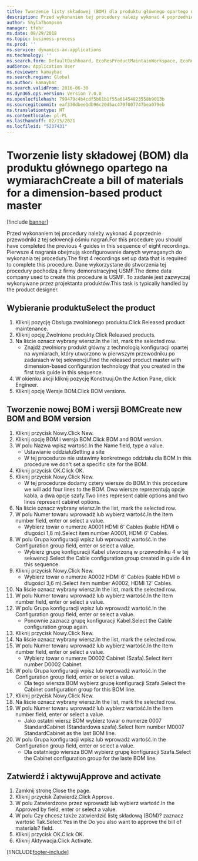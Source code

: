 ```yaml
---
title: Tworzenie listy składowej (BOM) dla produktu głównego opartego na wymiarach
description: Przed wykonaniem tej procedury należy wykonać 4 poprzednie przewodniki z tej sekwencji ośmiu nagrań.
author: ShylaThompson
manager: tfehr
ms.date: 08/29/2018
ms.topic: business-process
ms.prod: ''
ms.service: dynamics-ax-applications
ms.technology: ''
ms.search.form: DefaultDashboard, EcoResProductMaintainWorkspace, EcoResProductOpenCasesFormPart, EcoResProductDetailsExtended, BOMConsistOf, BOMTable, InventItemIdLookupSimple, HcmWorkerLookUp
audience: Application User
ms.reviewer: kamaybac
ms.search.region: Global
ms.author: kamaybac
ms.search.validFrom: 2016-06-30
ms.dyn365.ops.version: Version 7.0.0
ms.openlocfilehash: 799479c4b4cdf5b61b1f55a61454823558b9013b
ms.sourcegitcommit: eaf330dbee1db96c20d5ac479f007747bea079eb
ms.translationtype: HT
ms.contentlocale: pl-PL
ms.lasthandoff: 02/15/2021
ms.locfileid: "5237431"
---
```

# <a name="create-a-bill-of-materials-for-a-dimension-based-product-master"></a><span data-ttu-id="ee22f-103">Tworzenie listy składowej (BOM) dla produktu głównego opartego na wymiarach</span><span class="sxs-lookup"><span data-stu-id="ee22f-103">Create a bill of materials for a dimension-based product master</span></span>

[!include [banner](../../includes/banner.md)]

<span data-ttu-id="ee22f-104">Przed wykonaniem tej procedury należy wykonać 4 poprzednie przewodniki z tej sekwencji ośmiu nagrań.</span><span class="sxs-lookup"><span data-stu-id="ee22f-104">For this procedure you should have completed the previous 4 guides in this sequence of eight recordings.</span></span> <span data-ttu-id="ee22f-105">Pierwsze 4 nagrania obejmują skonfigurowanie danych wymaganych do wykonania tej procedury.</span><span class="sxs-lookup"><span data-stu-id="ee22f-105">The first 4 recordings set up data that is required to complete this procedure.</span></span> <span data-ttu-id="ee22f-106">Dane wykorzystane do stworzenia tej procedury pochodzą z firmy demonstracyjnej USMF.</span><span class="sxs-lookup"><span data-stu-id="ee22f-106">The demo data company used to create this procedure is USMF.</span></span> <span data-ttu-id="ee22f-107">To zadanie jest zazwyczaj wykonywane przez projektanta produktów.</span><span class="sxs-lookup"><span data-stu-id="ee22f-107">This task is typically handled by the product designer.</span></span>


## <a name="select-the-product"></a><span data-ttu-id="ee22f-108">Wybieranie produktu</span><span class="sxs-lookup"><span data-stu-id="ee22f-108">Select the product</span></span>
1. <span data-ttu-id="ee22f-109">Kliknij pozycję Obsługa zwolnionego produktu.</span><span class="sxs-lookup"><span data-stu-id="ee22f-109">Click Released product maintenance.</span></span>
2. <span data-ttu-id="ee22f-110">Kliknij opcję Zwolnione produkty.</span><span class="sxs-lookup"><span data-stu-id="ee22f-110">Click Released products.</span></span>
3. <span data-ttu-id="ee22f-111">Na liście oznacz wybrany wiersz.</span><span class="sxs-lookup"><span data-stu-id="ee22f-111">In the list, mark the selected row.</span></span>
    * <span data-ttu-id="ee22f-112">Znajdź zwolniony produkt główny z technologią konfiguracji opartej na wymiarach, który utworzono w pierwszym przewodniku po zadaniach w tej sekwencji.</span><span class="sxs-lookup"><span data-stu-id="ee22f-112">Find the released product master with dimension-based configuration technology that you created in the first task guide in this sequence.</span></span>  
4. <span data-ttu-id="ee22f-113">W okienku akcji kliknij pozycję Konstruuj.</span><span class="sxs-lookup"><span data-stu-id="ee22f-113">On the Action Pane, click Engineer.</span></span>
5. <span data-ttu-id="ee22f-114">Kliknij opcję Wersje BOM.</span><span class="sxs-lookup"><span data-stu-id="ee22f-114">Click BOM versions.</span></span>

## <a name="create-new-bom-and-bom-version"></a><span data-ttu-id="ee22f-115">Tworzenie nowej BOM i wersji BOM</span><span class="sxs-lookup"><span data-stu-id="ee22f-115">Create new BOM and BOM version</span></span>
1. <span data-ttu-id="ee22f-116">Kliknij przycisk Nowy.</span><span class="sxs-lookup"><span data-stu-id="ee22f-116">Click New.</span></span>
2. <span data-ttu-id="ee22f-117">Kliknij opcję BOM i wersja BOM.</span><span class="sxs-lookup"><span data-stu-id="ee22f-117">Click BOM and BOM version.</span></span>
3. <span data-ttu-id="ee22f-118">W polu Nazwa wpisz wartość.</span><span class="sxs-lookup"><span data-stu-id="ee22f-118">In the Name field, type a value.</span></span>
    * <span data-ttu-id="ee22f-119">Ustawianie oddziału</span><span class="sxs-lookup"><span data-stu-id="ee22f-119">Setting a site</span></span>  
    * <span data-ttu-id="ee22f-120">W tej procedurze nie ustawimy konkretnego oddziału dla BOM.</span><span class="sxs-lookup"><span data-stu-id="ee22f-120">In this procedure we don't set a specific site for the BOM.</span></span>  
4. <span data-ttu-id="ee22f-121">Kliknij przycisk OK.</span><span class="sxs-lookup"><span data-stu-id="ee22f-121">Click OK.</span></span>
5. <span data-ttu-id="ee22f-122">Kliknij przycisk Nowy.</span><span class="sxs-lookup"><span data-stu-id="ee22f-122">Click New.</span></span>
    * <span data-ttu-id="ee22f-123">W tej procedurze dodamy cztery wiersze do BOM.</span><span class="sxs-lookup"><span data-stu-id="ee22f-123">In this procedure we will add four lines to the BOM.</span></span> <span data-ttu-id="ee22f-124">Dwa wiersze reprezentują opcje kabla, a dwa opcje szafy.</span><span class="sxs-lookup"><span data-stu-id="ee22f-124">Two lines represent cable options and two lines represent cabinet options.</span></span>  
6. <span data-ttu-id="ee22f-125">Na liście oznacz wybrany wiersz.</span><span class="sxs-lookup"><span data-stu-id="ee22f-125">In the list, mark the selected row.</span></span>
7. <span data-ttu-id="ee22f-126">W polu Numer towaru wprowadź lub wybierz wartość.</span><span class="sxs-lookup"><span data-stu-id="ee22f-126">In the Item number field, enter or select a value.</span></span>
    * <span data-ttu-id="ee22f-127">Wybierz towar o numerze A0001 HDMI 6' Cables (kable HDMI o długości 1,8 m).</span><span class="sxs-lookup"><span data-stu-id="ee22f-127">Select item number A0001, HDMI 6' Cables.</span></span>  
8. <span data-ttu-id="ee22f-128">W polu Grupa konfiguracji wpisz lub wprowadź wartość.</span><span class="sxs-lookup"><span data-stu-id="ee22f-128">In the Configuration group field, enter or select a value.</span></span>
    * <span data-ttu-id="ee22f-129">Wybierz grupę konfiguracji Kabel utworzoną w przewodniku 4 w tej sekwencji.</span><span class="sxs-lookup"><span data-stu-id="ee22f-129">Select the Cable configuration group created in guide 4 in this sequence.</span></span>  
9. <span data-ttu-id="ee22f-130">Kliknij przycisk Nowy.</span><span class="sxs-lookup"><span data-stu-id="ee22f-130">Click New.</span></span>
    * <span data-ttu-id="ee22f-131">Wybierz towar o numerze A0002 HDMI 6' Cables (kable HDMI o długości 3,6 m).</span><span class="sxs-lookup"><span data-stu-id="ee22f-131">Select item number A0002, HDMI 12' Cables.</span></span>  
10. <span data-ttu-id="ee22f-132">Na liście oznacz wybrany wiersz.</span><span class="sxs-lookup"><span data-stu-id="ee22f-132">In the list, mark the selected row.</span></span>
11. <span data-ttu-id="ee22f-133">W polu Numer towaru wprowadź lub wybierz wartość.</span><span class="sxs-lookup"><span data-stu-id="ee22f-133">In the Item number field, enter or select a value.</span></span>
12. <span data-ttu-id="ee22f-134">W polu Grupa konfiguracji wpisz lub wprowadź wartość.</span><span class="sxs-lookup"><span data-stu-id="ee22f-134">In the Configuration group field, enter or select a value.</span></span>
    * <span data-ttu-id="ee22f-135">Ponownie zaznacz grupę konfiguracji Kabel.</span><span class="sxs-lookup"><span data-stu-id="ee22f-135">Select the Cable configuration group again.</span></span>  
13. <span data-ttu-id="ee22f-136">Kliknij przycisk Nowy.</span><span class="sxs-lookup"><span data-stu-id="ee22f-136">Click New.</span></span>
14. <span data-ttu-id="ee22f-137">Na liście oznacz wybrany wiersz.</span><span class="sxs-lookup"><span data-stu-id="ee22f-137">In the list, mark the selected row.</span></span>
15. <span data-ttu-id="ee22f-138">W polu Numer towaru wprowadź lub wybierz wartość.</span><span class="sxs-lookup"><span data-stu-id="ee22f-138">In the Item number field, enter or select a value.</span></span>
    * <span data-ttu-id="ee22f-139">Wybierz towar o numerze D0002 Cabinet (Szafa).</span><span class="sxs-lookup"><span data-stu-id="ee22f-139">Select item number D0002 Cabinet.</span></span>  
16. <span data-ttu-id="ee22f-140">W polu Grupa konfiguracji wpisz lub wprowadź wartość.</span><span class="sxs-lookup"><span data-stu-id="ee22f-140">In the Configuration group field, enter or select a value.</span></span>
    * <span data-ttu-id="ee22f-141">Dla tego wiersza BOM wybierz grupę konfiguracji Szafa.</span><span class="sxs-lookup"><span data-stu-id="ee22f-141">Select the Cabinet configuration group for this BOM line.</span></span>  
17. <span data-ttu-id="ee22f-142">Kliknij przycisk Nowy.</span><span class="sxs-lookup"><span data-stu-id="ee22f-142">Click New.</span></span>
18. <span data-ttu-id="ee22f-143">Na liście oznacz wybrany wiersz.</span><span class="sxs-lookup"><span data-stu-id="ee22f-143">In the list, mark the selected row.</span></span>
19. <span data-ttu-id="ee22f-144">W polu Numer towaru wprowadź lub wybierz wartość.</span><span class="sxs-lookup"><span data-stu-id="ee22f-144">In the Item number field, enter or select a value.</span></span>
    * <span data-ttu-id="ee22f-145">Jako ostatni wiersz BOM wybierz towar o numerze 0007 StandardCabinet (Standardowa szafa).</span><span class="sxs-lookup"><span data-stu-id="ee22f-145">Select Item number M0007 StandardCabinet as the last BOM line.</span></span>  
20. <span data-ttu-id="ee22f-146">W polu Grupa konfiguracji wpisz lub wprowadź wartość.</span><span class="sxs-lookup"><span data-stu-id="ee22f-146">In the Configuration group field, enter or select a value.</span></span>
    * <span data-ttu-id="ee22f-147">Dla ostatniego wiersza BOM wybierz grupę konfiguracji Szafa.</span><span class="sxs-lookup"><span data-stu-id="ee22f-147">Select the Cabinet configuration group for the laste BOM line.</span></span>  

## <a name="approve-and-activate"></a><span data-ttu-id="ee22f-148">Zatwierdź i aktywuj</span><span class="sxs-lookup"><span data-stu-id="ee22f-148">Approve and activate</span></span>
1. <span data-ttu-id="ee22f-149">Zamknij stronę.</span><span class="sxs-lookup"><span data-stu-id="ee22f-149">Close the page.</span></span>
2. <span data-ttu-id="ee22f-150">Kliknij przycisk Zatwierdź.</span><span class="sxs-lookup"><span data-stu-id="ee22f-150">Click Approve.</span></span>
3. <span data-ttu-id="ee22f-151">W polu Zatwierdzone przez wprowadź lub wybierz wartość.</span><span class="sxs-lookup"><span data-stu-id="ee22f-151">In the Approved by field, enter or select a value.</span></span>
4. <span data-ttu-id="ee22f-152">W polu Czy chcesz także zatwierdzić listę składową (BOM)? zaznacz wartość Tak.</span><span class="sxs-lookup"><span data-stu-id="ee22f-152">Select Yes in the Do you also want to approve the bill of materials? field.</span></span>
5. <span data-ttu-id="ee22f-153">Kliknij przycisk OK.</span><span class="sxs-lookup"><span data-stu-id="ee22f-153">Click OK.</span></span>
6. <span data-ttu-id="ee22f-154">Kliknij Aktywacja.</span><span class="sxs-lookup"><span data-stu-id="ee22f-154">Click Activate.</span></span>



[!INCLUDE[footer-include](../../../includes/footer-banner.md)]